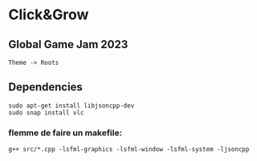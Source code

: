 # Click&Grow

## Global Game Jam 2023
`Theme -> Roots`

## Dependencies
```
sudo apt-get install libjsoncpp-dev
sudo snap install vlc
```


### flemme de faire un makefile:
`g++ src/*.cpp -lsfml-graphics -lsfml-window -lsfml-system -ljsoncpp`

